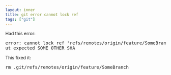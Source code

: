 ```yaml
---
layout: inner
title: git error cannot lock ref
tags: ["git"]
---
```

Had this error:
<pre>
error: cannot lock ref 'refs/remotes/origin/feature/SomeBranch': ref refs/remotes/origin/feature/SomeBranch is at SOME_SHA b
ut expected SOME_OTHER_SHA
</pre>

This fixed it:
<pre>
rm .git/refs/remotes/origin/feature/SomeBranch
</pre>
